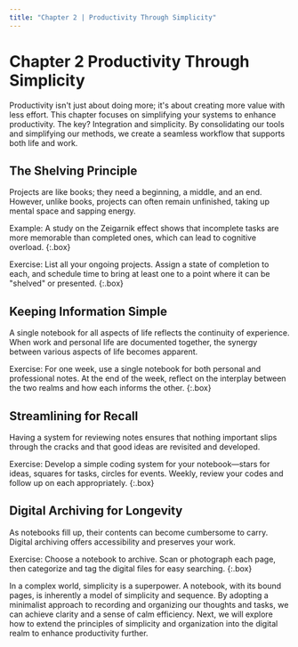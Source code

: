 ```yaml
---
title: "Chapter 2 | Productivity Through Simplicity"
---
```


# **Chapter 2** Productivity Through Simplicity

Productivity isn't just about doing more; it's about creating more value with less effort. This chapter focuses on simplifying your systems to enhance productivity. The key? Integration and simplicity. By consolidating our tools and simplifying our methods, we create a seamless workflow that supports both life and work.

## **The Shelving Principle**

Projects are like books; they need a beginning, a middle, and an end. However, unlike books, projects can often remain unfinished, taking up mental space and sapping energy.

Example: A study on the Zeigarnik effect shows that incomplete tasks are more memorable than completed ones, which can lead to cognitive overload.
{:.box}

Exercise: List all your ongoing projects. Assign a state of completion to each, and schedule time to bring at least one to a point where it can be "shelved" or presented.
{:.box}

## **Keeping Information Simple**

A single notebook for all aspects of life reflects the continuity of experience. When work and personal life are documented together, the synergy between various aspects of life becomes apparent.

Exercise: For one week, use a single notebook for both personal and professional notes. At the end of the week, reflect on the interplay between the two realms and how each informs the other.
{:.box}

## **Streamlining for Recall**

Having a system for reviewing notes ensures that nothing important slips through the cracks and that good ideas are revisited and developed.

Exercise: Develop a simple coding system for your notebook—stars for ideas, squares for tasks, circles for events. Weekly, review your codes and follow up on each appropriately.
{:.box}

## **Digital Archiving for Longevity**

As notebooks fill up, their contents can become cumbersome to carry. Digital archiving offers accessibility and preserves your work.

Exercise: Choose a notebook to archive. Scan or photograph each page, then categorize and tag the digital files for easy searching.
{:.box}

In a complex world, simplicity is a superpower. A notebook, with its bound pages, is inherently a model of simplicity and sequence. By adopting a minimalist approach to recording and organizing our thoughts and tasks, we can achieve clarity and a sense of calm efficiency. Next, we will explore how to extend the principles of simplicity and organization into the digital realm to enhance productivity further.

